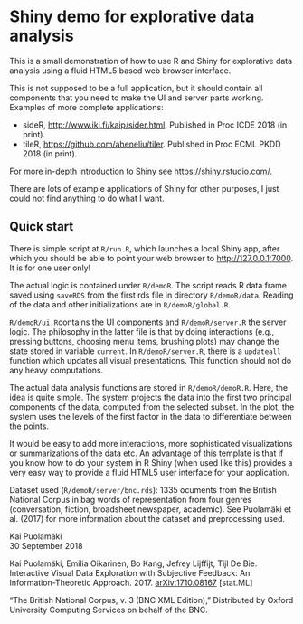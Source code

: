 # Shiny demo for explorative data analysis

This is a small demonstration of how to use R and Shiny for explorative data analysis using a fluid HTML5 based web browser interface.

This is not supposed to be a full application, but it should contain all components that you need to make the UI and server parts working. Examples of more complete applications:

* sideR, <http://www.iki.fi/kaip/sider.html>. Published in Proc ICDE 2018 (in print). 
* tileR, <https://github.com/aheneliu/tiler>. Published in Proc ECML PKDD 2018 (in print).

For more in-depth introduction to Shiny see <https://shiny.rstudio.com/>. 

There are lots of example applications of Shiny for other purposes, I just could not find anything to do what I want.

## Quick start

There is simple script at `R/run.R`, which launches a local Shiny app, after which you should be able to point your web browser to <http://127.0.0.1:7000>. It is for one user only!

The actual logic is contained under `R/demoR`. The script reads R data frame saved using `saveRDS` from the first rds file in directory `R/demoR/data`. Reading of the data and other initializations are in `R/demoR/global.R`.

`R/demoR/ui.R`contains the UI components and `R/demoR/server.R` the server logic. The philosophy in the latter file is that by doing interactions (e.g., pressing buttons, choosing menu items, brushing plots) may change the state stored in variable `current`. In `R/demoR/server.R`, there is a `updateall` function which updates all visual presentations. This function should not do any heavy computations.

The actual data analysis functions are stored in `R/demoR/demoR.R`. Here, the idea is quite simple. The system projects the data into the first two principal components of the data, computed from the selected subset. In the plot, the system uses the levels of the first factor in the data to differentiate between the points.

It would be easy to add more interactions, more sophisticated visualizations or summarizations of the data etc. An advantage of this template is that if you know how to do your system in R Shiny (when used like this) provides a very easy way to provide a fluid HTML5 user interface for your application.

Dataset used (`R/demoR/server/bnc.rds`): 1335 ocuments from the British National Corpus in bag words of representation from four genres (conversation, fiction, broadsheet newspaper, academic). See Puolamäki et al. (2017) for more information about the dataset and preprocessing used.

Kai Puolamäki  
30 September 2018

Kai Puolamäki, Emilia Oikarinen, Bo Kang, Jefrey Lijffijt, Tijl De Bie. Interactive Visual Data Exploration with Subjective Feedback: An Information-Theoretic Approach. 2017. [arXiv:1710.08167](https://arxiv.org/abs/1710.08167) [stat.ML]

“The British National Corpus, v. 3 (BNC XML Edition),” Distributed by Oxford University Computing Services on behalf of the BNC.
